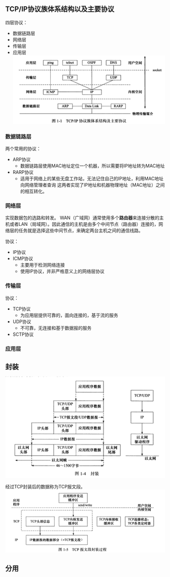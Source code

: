 ## TCP/IP协议族体系结构以及主要协议
四层协议：
- 数据链路层
- 网络层
- 传输层
- 应用层
![](../../img/Pasted%20image%2020220906141627.png)
### 数据链路层
两个常用的协议：
- ARP协议
	- 数据链路层使用MAC地址定位一个机器，所以需要将IP地址转为MAC地址
- RARP协议
	- 适用于网络上的某些无盘工作站，无法记住自己的IP地址，利用MAC地址向网络管理者查询
这两者实现了IP地址和机器物理地址（MAC地址）之间的相互转化。

### 网络层
实现数据包的选路和转发。
WAN（广域网）通常使用多个**路由器**来连接分散的主机或者LAN（局域网）。因此通信的主机是由多个中间节点（路由器）连接的，网络层的任务就是选择这些中间节点，来确定两台主机之间的通信线路。

协议：
- IP协议
- ICMP协议
	- 主要用于检测网络连接
	- 使用IP协议，并非严格意义上的网络层协议

### 传输层
协议：
- TCP协议
	- 为应用层提供可靠的，面向连接的，基于流的服务
- UDP协议
	- 不可靠，无连接和基于数据报的服务
- SCTP协议

### 应用层



## 封装
![](../../img/Pasted%20image%2020220906143046.png)

经过TCP封装后的数据称为TCP报文段。
![](../../img/Pasted%20image%2020220906143144.png)
## 分用

